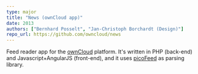 ```yaml
---
type: major
title: "News (ownCloud app)"
date: 2013
authors: ["Bernhard Posselt", "Jan-Christoph Borchardt (Design)"]
repo_url: https://github.com/owncloud/news
---
```


Feed reader app for the [ownCloud](https://owncloud.org) platform. It\'s written
in PHP (back-end) and Javascript+AngularJS (front-end), and it uses 
[picoFeed](https://github.com/fguillot/picoFeed) as parsing library.
